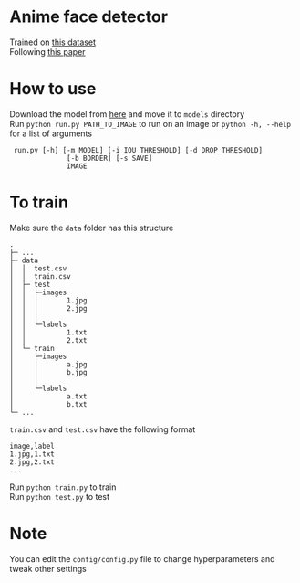# Anime face detector
Trained on [this dataset](https://www.kaggle.com/datasets/andy8744/annotated-anime-faces-dataset)<br>
Following [this paper](https://pjreddie.com/media/files/papers/yolo_1.pdf)<br>

# How to use
Download the model from [here](https://github.com/nisemono0/ani-face/releases) and move it to ```models``` directory <br>
Run ```python run.py PATH_TO_IMAGE``` to run on an image or ```python -h, --help``` for a list of arguments

```
 run.py [-h] [-m MODEL] [-i IOU_THRESHOLD] [-d DROP_THRESHOLD]
              [-b BORDER] [-s SAVE]
              IMAGE
```

# To train
Make sure the ```data``` folder has this structure
```
.
├─ ...
├─ data
│  │  test.csv
│  │  train.csv
│  ├─ test
│  │  ├─images
│  │  │       1.jpg
│  │  │       2.jpg
│  │  │      
│  │  └─labels
│  │          1.txt
│  │          2.txt    
│  └─ train
│     ├─images
│     │       a.jpg
│     │       b.jpg
│     │      
│     └─labels
│             a.txt
│             b.txt
└─ ...
```
```train.csv``` and ```test.csv``` have the following format
```
image,label
1.jpg,1.txt
2.jpg,2.txt
...
```

Run ```python train.py``` to train <br>
Run ```python test.py``` to test <br>

# Note
You can edit the ```config/config.py``` file to change hyperparameters and tweak other settings